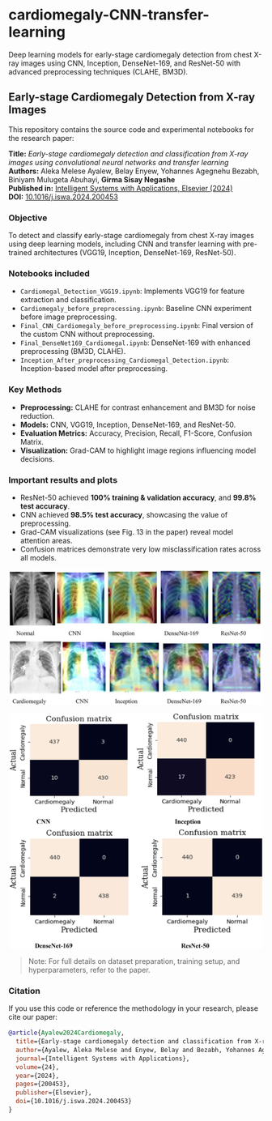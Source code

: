 # cardiomegaly-CNN-transfer-learning
Deep learning models for early-stage cardiomegaly detection from chest X-ray images using CNN, Inception, DenseNet-169, and ResNet-50 with advanced preprocessing techniques (CLAHE, BM3D).


## Early-stage Cardiomegaly Detection from X-ray Images

This repository contains the source code and experimental notebooks for the research paper:

**Title:** _Early-stage cardiomegaly detection and classification from X-ray images using convolutional neural networks and transfer learning_  
**Authors:** Aleka Melese Ayalew, Belay Enyew, Yohannes Agegnehu Bezabh, Biniyam Mulugeta Abuhayi, **Girma Sisay Negashe**  
**Published in:** [Intelligent Systems with Applications, Elsevier (2024)](https://www.sciencedirect.com/science/article/pii/S2667305324001273)  
**DOI:** [10.1016/j.iswa.2024.200453](https://doi.org/10.1016/j.iswa.2024.200453)

### Objective

To detect and classify early-stage cardiomegaly from chest X-ray images using deep learning models, including CNN and transfer learning with pre-trained architectures (VGG19, Inception, DenseNet-169, ResNet-50).

### Notebooks included

- `Cardiomegal_Detection_VGG19.ipynb`: Implements VGG19 for feature extraction and classification.
- `Cardiomegaly_before_preprocessing.ipynb`: Baseline CNN experiment before image preprocessing.
- `Final_CNN_Cardiomegaly_before_preprocessing.ipynb`: Final version of the custom CNN without preprocessing.
- `Final_DenseNet169_Cardiomegal.ipynb`: DenseNet-169 with enhanced preprocessing (BM3D, CLAHE).
- `Inception_After_preprocessing_Cardiomegal_Detection.ipynb`: Inception-based model after preprocessing.

### Key Methods

- **Preprocessing:** CLAHE for contrast enhancement and BM3D for noise reduction.
- **Models:** CNN, VGG19, Inception, DenseNet-169, and ResNet-50.
- **Evaluation Metrics:** Accuracy, Precision, Recall, F1-Score, Confusion Matrix.
- **Visualization:** Grad-CAM to highlight image regions influencing model decisions.

### Important results and plots

- ResNet-50 achieved **100% training & validation accuracy**, and **99.8% test accuracy**.
- CNN achieved **98.5% test accuracy**, showcasing the value of preprocessing.
- Grad-CAM visualizations (see Fig. 13 in the paper) reveal model attention areas.
- Confusion matrices demonstrate very low misclassification rates across all models.

<p align="center">
  <img src="paper_gradcam_visualization.jpg" alt="Grad-CAM Visualization" width="500"/>
</p>

<p align="center">
  <img src="paper_confusion_matrix.jpg" alt="Confusion Matrices" width="500"/>
</p>

> Note: For full details on dataset preparation, training setup, and hyperparameters, refer to the paper.

### Citation

If you use this code or reference the methodology in your research, please cite our paper:

```bibtex
@article{Ayalew2024Cardiomegaly,
  title={Early-stage cardiomegaly detection and classification from X-ray images using convolutional neural networks and transfer learning},
  author={Ayalew, Aleka Melese and Enyew, Belay and Bezabh, Yohannes Agegnehu and Abuhayi, Biniyam Mulugeta and Negashe, Girma Sisay},
  journal={Intelligent Systems with Applications},
  volume={24},
  year={2024},
  pages={200453},
  publisher={Elsevier},
  doi={10.1016/j.iswa.2024.200453}
}

